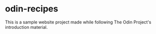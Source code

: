 # odin-recipes

This is a sample website project made while following 
The Odin Project's introduction material.
